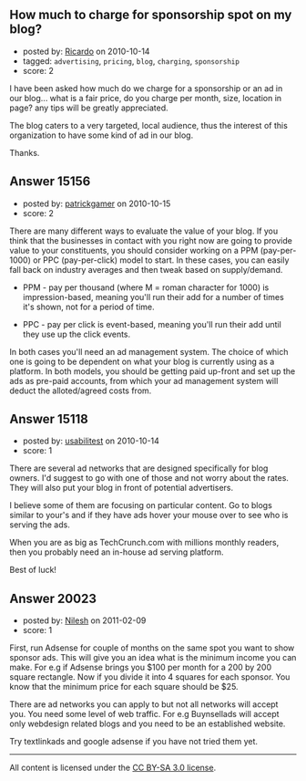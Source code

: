 ## How much to charge for sponsorship spot on my blog?

- posted by: [Ricardo](https://stackexchange.com/users/-1/42-ricardo) on 2010-10-14
- tagged: `advertising`, `pricing`, `blog`, `charging`, `sponsorship`
- score: 2

I have been asked how much do we charge for a sponsorship or an ad in our blog... what is a fair price, do you charge per month, size, location in page? any tips will be greatly appreciated. 

The blog caters to a very targeted, local audience, thus the interest of this organization to have some kind of ad in our blog. 

Thanks.


## Answer 15156

- posted by: [patrickgamer](https://stackexchange.com/users/-1/4823-patrickgamer) on 2010-10-15
- score: 2

There are many different ways to evaluate the value of your blog. If you think that the businesses in contact with you right now are going to provide value to your constituents, you should consider working on a PPM (pay-per-1000) or PPC (pay-per-click) model to start. In these cases, you can easily fall back on industry averages and then tweak based on supply/demand.

 - PPM - pay per thousand (where M = roman character for 1000) is impression-based, meaning you'll run their add for a number of times it's shown, not for a period of time.

 - PPC - pay per click is event-based, meaning you'll run their add until they use up the click events.

In both cases you'll need an ad management system. The choice of which one is going to be dependent on what your blog is currently using as a platform. In both models, you should be getting paid up-front and set up the ads as pre-paid accounts, from which your ad management system will deduct the alloted/agreed costs from.


## Answer 15118

- posted by: [usabilitest](https://stackexchange.com/users/-1/3024-usabilitest) on 2010-10-14
- score: 1

There are several ad networks that are designed specifically for blog owners. I'd suggest to go with one of those and not worry about the rates. They will also put your blog in front of potential advertisers.

I believe some of them are focusing on particular content. Go to blogs similar to your's and if they have ads hover your mouse over to see who is serving the ads.

When you are as big as TechCrunch.com with millions monthly readers, then you probably need an in-house ad serving platform.

Best of luck!


## Answer 20023

- posted by: [Nilesh](https://stackexchange.com/users/-1/6985-nilesh) on 2011-02-09
- score: 1

First, run Adsense for couple of months on the same spot you want to show sponsor ads. This will give you an idea what is the minimum income you can make. For e.g if Adsense brings you $100 per month for a 200 by 200 square rectangle. Now if you divide it into 4 squares for each sponsor. You know that the minimum price for each square should be $25.

There are ad networks you can apply to but not all networks will accept you. You need some level of web traffic. For e.g Buynsellads will accept only webdesign related blogs and you need to be an established website. 

Try textlinkads and google adsense if you have not tried them yet.



---

All content is licensed under the [CC BY-SA 3.0 license](https://creativecommons.org/licenses/by-sa/3.0/).
